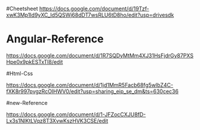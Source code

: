 #Cheetsheet
https://docs.google.com/document/d/19Tzf-xwK3Mp1Id9yXC_Id5QSWj68dDT7wsRLU6tD8ho/edit?usp=drivesdk

# Angular-Reference

https://docs.google.com/document/d/1R7SQDyMtMm4XJ31HsFjdrGy87PXSHpe0x9pkESTxTl8/edit

#Html-Css

https://docs.google.com/document/d/1jd1MmR5Facb68fg5wlbZ4C-fXK8r997pvgzRcOIHWV0/edit?usp=sharing_eip_se_dm&ts=630cec36

#new-Reference

https://docs.google.com/document/d/1-JFZocCXJU8fD-Lx3s1NIKtLVqz8T3XvwKszHVK3CSE/edit
